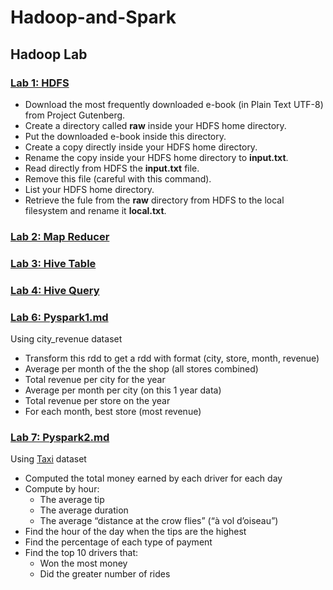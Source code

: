 # Hadoop-and-Spark

## Hadoop Lab

### [Lab 1: HDFS](https://github.com/wulinghsuan/Hadoop-and-Spark/blob/master/Lab%201:%20HDFS.md)

- Download the most frequently downloaded e-book (in Plain Text UTF-8) from Project Gutenberg.
- Create a directory called **raw** inside your HDFS home directory.
- Put the downloaded e-book inside this directory.
- Create a copy directly inside your HDFS home directory.
- Rename the copy inside your HDFS home directory to **input.txt**.
- Read directly from HDFS the **input.txt** file.
- Remove this file (careful with this command).
- List your HDFS home directory.
- Retrieve the fule from the **raw** directory from HDFS to the local filesystem and rename it **local.txt**.

### [Lab 2: Map Reducer](https://github.com/wulinghsuan/Hadoop-and-Spark/blob/master/Lab%202:%20Map%20Reducer/README.md)

### [Lab 3: Hive Table](https://github.com/wulinghsuan/Hadoop-and-Spark/blob/master/Lab%203:%20Hive%20Table.md)

### [Lab 4: Hive Query](https://github.com/wulinghsuan/Hadoop-and-Spark/blob/master/Lab%204:%20Hive%20Query.md)

### [Lab 6: Pyspark1.md](https://github.com/wulinghsuan/Hadoop-and-Spark/blob/master/Lab%206:%20Pyspark1.md)

Using city_revenue dataset

- Transform this rdd to get a rdd with format (city, store, month, revenue)
- Average per month of the the shop (all stores combined)
- Total revenue per city for the year
- Average per month per city (on this 1 year data)
- Total revenue per store on the year
- For each month, best store (most revenue)

### [Lab 7: Pyspark2.md](https://github.com/wulinghsuan/Hadoop-and-Spark/blob/master/Lab%207:%20Pyspark2.md)

Using [Taxi](https://training.ververica.com/setup/taxiData.html) dataset

- Computed the total money earned by each driver for each day
- Compute by hour:
  - The average tip
  - The average duration
  - The average “distance at the crow flies” (“à vol d’oiseau”)
- Find the hour of the day when the tips are the highest
- Find the percentage of each type of payment
- Find the top 10 drivers that:
  - Won the most money
  - Did the greater number of rides
